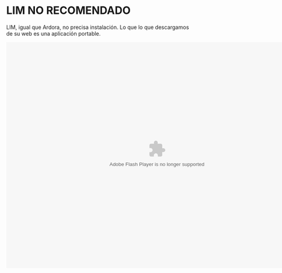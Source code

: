 
# LIM NO RECOMENDADO

LIM, igual que Ardora, no precisa instalación. Lo que lo que descargamos de su web es una aplicación portable.

<object data="http://aularagon.catedu.es/materialesaularagon2013/herramelabor/tm1/inst_lim.swf" height="600" type="application/x-shockwave-flash" width="800"><param name="src" value="http://aularagon.catedu.es/materialesaularagon2013/herramelabor/tm1/inst_lim.swf"/></object>

